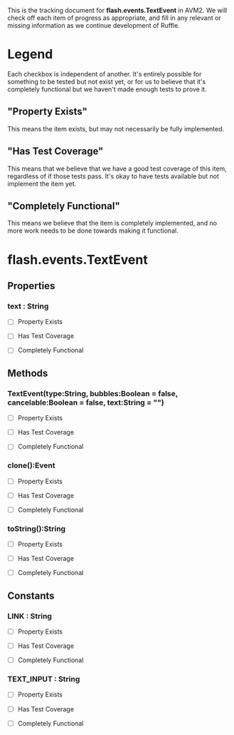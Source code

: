 This is the tracking document for **flash.events.TextEvent** in AVM2. We will check off each item of progress as appropriate, and fill in any relevant or missing information as we continue development of Ruffle.
# Legend

Each checkbox is independent of another. It's entirely possible for something to be tested but not exist yet, or for us to believe that it's completely functional but we haven't made enough tests to prove it.
## "Property Exists"

This means the item exists, but may not necessarily be fully implemented.
## "Has Test Coverage"

This means that we believe that we have a good test coverage of this item, regardless of if those tests pass. It's okay to have tests available but not implement the item yet.
## "Completely Functional"

This means we believe that the item is completely implemented, and no more work needs to be done towards making it functional.
# flash.events.TextEvent
## Properties
### text : String

* [ ] Property Exists

* [ ] Has Test Coverage

* [ ] Completely Functional


## Methods
### TextEvent(type:String, bubbles:Boolean = false, cancelable:Boolean = false, text:String = "")

* [ ] Property Exists

* [ ] Has Test Coverage

* [ ] Completely Functional


### clone():Event

* [ ] Property Exists

* [ ] Has Test Coverage

* [ ] Completely Functional


### toString():String

* [ ] Property Exists

* [ ] Has Test Coverage

* [ ] Completely Functional


## Constants
### LINK : String

* [ ] Property Exists

* [ ] Has Test Coverage

* [ ] Completely Functional


### TEXT_INPUT : String

* [ ] Property Exists

* [ ] Has Test Coverage

* [ ] Completely Functional